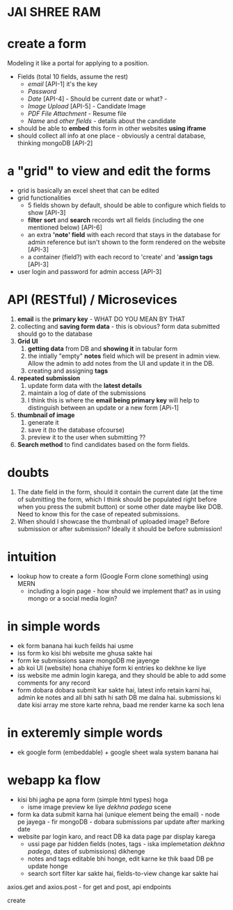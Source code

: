 # JAI SHREE RAM

# create a form

Modeling it like a portal for applying to a position. 

- Fields (total 10 fields, assume the rest)
  - *email* [API-1] it's the key
  - *Password*
  - *Date* [API-4] - Should be current date or what? - </atleast-one>
  - *Image Upload* [API-5] - Candidate Image
  - *PDF File Attachment* - Resume file  </atleast-one>
  - *Name* and *other fields*  - details about the candidate 
- should be able to **embed** this form in other websites **using iframe**
- should collect all info at one place - obviously a central database, thinking mongoDB [API-2]


# a "grid" to view and edit the forms 
- grid is basically an excel sheet that can be edited
- grid functionalities
  - 5 fields shown by default, should be able to configure which fields to show [API-3]
  - **filter** **sort** and **search** records wrt all fields (including the one mentioned below)  [API-6]
  - an extra **'note' field** with each record that stays in the database for admin reference but isn't shown to the form rendered on the website [API-3]
  - a container (field?) with each record to 'create' and '**assign tags** [API-3]
- user login and password for admin access [API-3]


# API (RESTful)  / Microsevices
1. **email** is the **primary key** - WHAT DO YOU MEAN BY THAT 
2. collecting and **saving form data** - this is obvious? form data submitted should go to the database
3. **Grid UI** 
   1. **getting data** from DB and **showing it** in tabular form
   2. the intially "empty" **notes** field which will be present in admin view. Allow the admin to add notes from the UI and update it in the DB.
   3. creating and assigning **tags**
4. **repeated submission** 
   1. update form data with the **latest details**
   2. maintain a log of date of the submissions
   3. I think this is where the **email being primary key** will help to distinguish between an update or a new form [APi-1]
5. **thumbnail of image**
   1. generate it
   2. save it (to the database ofcourse)
   3. preview it to the user when submitting ??
6. **Search method** to find candidates based on the form fields.


# doubts
1. The date field in the form, should it contain the current date (at the time of submitting the form, which I think should be populated right before when you press the submit button) or some other date maybe like DOB. Need to know this for the case of repeated submissions.
2. When should I showcase the thumbnail of uploaded image? Before submission or after submission? Ideally it should be before submission! 


# intuition
- lookup how to create a form (Google Form clone something) using MERN
  - including a login page - how should we implement that? as in using mongo or a social media login?
 


# in simple words
- ek form banana hai kuch feilds hai usme
- iss form ko kisi bhi website me ghusa sakte hai
- form ke submissions saare mongoDB me jayenge
- ab koi UI (website) hona chahiye form ki entries ko dekhne ke liye
- iss website me admin login karega, and they should be able to add some comments for any record
- form dobara dobara submit kar sakte hai, latest info retain karni hai, admin ke notes and all bhi sath hi sath DB me dalna hai. submissions ki date kisi array me store karte rehna, baad me render karne ka soch lena



# in exteremly simple words
- ek google form (embeddable) + google sheet wala system banana hai


# webapp ka flow
- kisi bhi jagha pe apna form (simple html types) hoga 
  - isme image preview ke liye *dekhna padega* scene
- form ka data submit karna hai (unique element being the email) - node pe jayega - fir mongoDB - dobara submissions par update after marking date
- website par login karo, and react DB ka data page par display karega
  - ussi page par hidden fields (notes, tags - iska implemetation *dekhna padega*, dates of submissions) dikhenge
  - notes and tags editable bhi honge, edit karne ke thik baad DB pe update honge
  - search sort filter kar sakte hai, fields-to-view change kar sakte hai
 



axios.get and axios.post - for get and post, api endpoints 

create 


